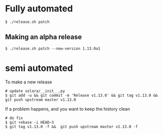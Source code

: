 
# Fully automated

    $ ./release.sh patch


## Making an alpha release


    $ ./release.sh patch --new-version 1.13.0a1


# semi automated
To make a new release
```
# update solara/__init__.py
$ git add -u && git commit -m 'Release v1.13.0' && git tag v1.13.0 && git push upstream master v1.13.0
```


If a problem happens, and you want to keep the history clean
```
# do fix
$ git rebase -i HEAD~3
$ git tag v1.13.0 -f &&  git push upstream master v1.13.0 -f
```
